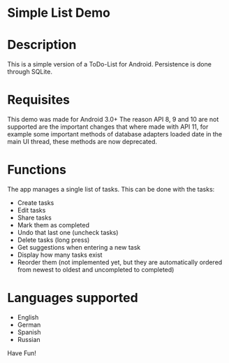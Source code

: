 Simple List Demo
================

# Description
This is a simple version of a ToDo-List for Android.
Persistence is done through SQLite.

# Requisites
This demo was made for Android 3.0+
The reason API 8, 9 and 10 are not supported are the important changes that where made with API 11, for example some important methods of database adapters loaded date in the main UI thread, these methods are now deprecated.

# Functions
The app manages a single list of tasks. 
This can be done with the tasks:
 * Create tasks
 * Edit tasks
 * Share tasks
 * Mark them as completed
 * Undo that last one (uncheck tasks)
 * Delete tasks (long press)
 * Get suggestions when entering a new task
 * Display how many tasks exist
 * Reorder them (not implemented yet, but they are automatically ordered from newest to oldest and uncompleted to completed)

# Languages supported
 * English
 * German
 * Spanish
 * Russian


Have Fun!
